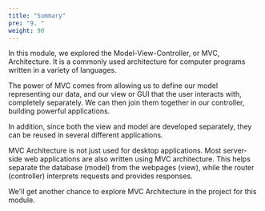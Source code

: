 ```yaml
---
title: "Summary"
pre: "9. "
weight: 90
---
```


In this module, we explored the Model-View-Controller, or MVC, Architecture. It is a commonly used architecture for computer programs written in a variety of languages. 

The power of MVC comes from allowing us to define our model representing our data, and our view or GUI that the user interacts with, completely separately. We can then join them together in our controller, building powerful applications. 

In addition, since both the view and model are developed separately, they can be reused in several different applications.

MVC Architecture is not just used for desktop applications. Most server-side web applications are also written using MVC architecture. This helps separate the database (model) from the webpages (view), while the router (controller) interprets requests and provides responses. 

We'll get another chance to explore MVC Architecture in the project for this module. 